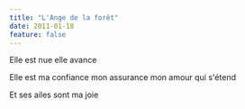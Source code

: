 ```yaml
---
title: "L'Ange de la forêt"
date: 2011-01-18
feature: false
---
```


Elle est nue elle avance

Elle est ma confiance
mon assurance
mon amour qui s'étend

Et ses ailes sont ma joie
